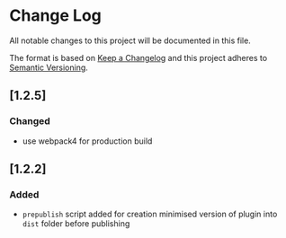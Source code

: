 # Change Log
All notable changes to this project will be documented in this file.

The format is based on [Keep a Changelog](http://keepachangelog.com/)
and this project adheres to [Semantic Versioning](http://semver.org/).

## [1.2.5]
### Changed
 - use webpack4 for production build

## [1.2.2]
### Added
 - `prepublish` script added for creation minimised version of plugin into `dist` folder before publishing 
 